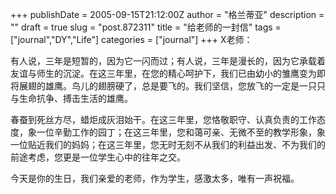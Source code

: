 +++
publishDate = 2005-09-15T21:12:00Z
author = "格兰蒂亚"
description = ""
draft = true
slug = "post.872311"
title = "给老师的一封信"
tags = ["journal","DY","Life"]
categories = ["journal"]
+++
X老师：

有人说，三年是短暂的，因为它一闪而过；有人说，三年是漫长的，因为它承载着友谊与师生的沉淀。在这三年里，在您的精心呵护下，我们已由幼小的雏鹰变为即将展翅的雄鹰。鸟儿的翅膀硬了，总是要飞的。我们坚信，您放飞的一定是一只只与生命抗争、搏击生活的雄鹰。

春蚕到死丝方尽，蜡炬成灰泪始干。在这三年里，您恪敬职守、认真负责的工作态度，象一位辛勤工作的园丁；在这三年里，您和蔼可亲、无微不至的教学形象，象一位贴近我们的妈妈；在这三年里，您无时无刻不从我们的利益出发、不为我们的前途考虑，您更是一位学生心中的往年之交。

今天是你的生日，我们亲爱的老师，作为学生，感激太多，唯有一声祝福。